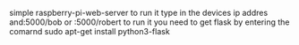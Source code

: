 simple raspberry-pi-web-server
to run it type in the devices ip addres and:5000/bob or
:5000/robert
to run it you need to get flask by entering the comarnd
sudo apt-get install python3-flask
